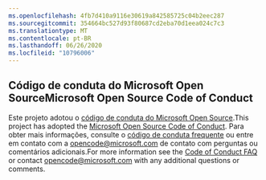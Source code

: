 ```yaml
---
ms.openlocfilehash: 4fb7d410a9116e30619a842585725c04b2eec287
ms.sourcegitcommit: 354664bc527d93f80687cd2eba70d1eea024c7c3
ms.translationtype: MT
ms.contentlocale: pt-BR
ms.lasthandoff: 06/26/2020
ms.locfileid: "10796006"
---
```

## <span data-ttu-id="57d5e-101">Código de conduta do Microsoft Open Source</span><span class="sxs-lookup"><span data-stu-id="57d5e-101">Microsoft Open Source Code of Conduct</span></span>
<span data-ttu-id="57d5e-102">Este projeto adotou o [código de conduta do Microsoft Open Source](https://opensource.microsoft.com/codeofconduct/).</span><span class="sxs-lookup"><span data-stu-id="57d5e-102">This project has adopted the [Microsoft Open Source Code of Conduct](https://opensource.microsoft.com/codeofconduct/).</span></span>
<span data-ttu-id="57d5e-103">Para obter mais informações, consulte o [código de conduta frequente](https://opensource.microsoft.com/codeofconduct/faq/) ou entre em contato com a [opencode@microsoft.com](mailto:opencode@microsoft.com) de contato com perguntas ou comentários adicionais.</span><span class="sxs-lookup"><span data-stu-id="57d5e-103">For more information see the [Code of Conduct FAQ](https://opensource.microsoft.com/codeofconduct/faq/) or contact [opencode@microsoft.com](mailto:opencode@microsoft.com) with any additional questions or comments.</span></span>